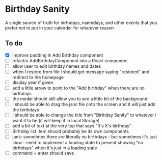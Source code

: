 # Birthday Sanity

A single source of truth for birthdays, namedays, and other events that you prefer not to put in your calendar for whatever reason 


## To do

- [x] improve padding in Add Birthday component
- [ ] refactor AddBirthdayComponent into a React component
- [ ] allow user to edit birthday names and dates
- [ ] when I restore from file I should get message saying "restored" and redirect to the homepage
- [ ] display year if given
- [ ] add a little arrow to point to the "Add birthday" when there are no birthdays
- [ ] the modal should still allow you to see a little bit of the background
- [ ] I should be able to drag the json file onto the screen and it will just add the birthdays
- [ ] I should be able to change the title from "Birthday Sanity" to whatever I want it to be (it will keep it in local Storage)
- [ ] add a bit of text at the very top that says "It's X's birthday"
- [ ] Birthday list Item should probably be its own components
- [ ] jank: sometimes there are literally no birthdays - but sometimes it's just slow - need to implement a loading state to prevent showing "no birthdays" when it's just in a loading state
- [ ] command + enter should save
